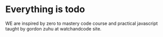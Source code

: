 # Everything is todo

WE are inspired by zero to mastery code course and practical javascript taught by gordon zuhu at watchandcode site.